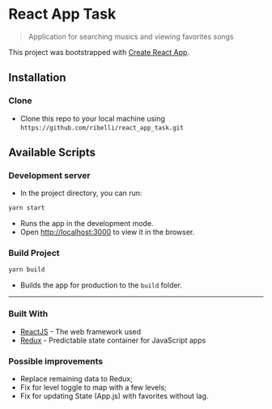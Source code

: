 # React App Task
> Application for searching musics and viewing favorites songs

This project was bootstrapped with [Create React App](https://github.com/facebook/create-react-app).

## Installation


### Clone

- Clone this repo to your local machine using `https://github.com/ribelli/react_app_task.git`


## Available Scripts

### Development server

- In the project directory, you can run:

```bash
yarn start
```

- Runs the app in the development mode.<br>
- Open [http://localhost:3000](http://localhost:3000) to view it in the browser.


### Build Project

```bash
yarn build
```

- Builds the app for production to the `build` folder.<br>

---

### Built With

* [ReactJS](https://github.com/facebook/react) - The web framework used
* [Redux](https://github.com/reduxjs/redux) - Predictable state container for JavaScript apps

### Possible improvements

 - Replace remaining data to Redux;
 - Fix for level toggle to map with a few levels;
 - Fix for updating State (App.js) with favorites without lag.


